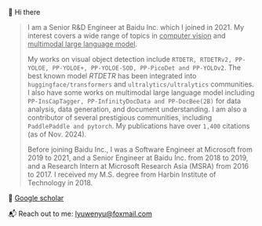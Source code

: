 <!-- ### Hi there 👋 🍀 🌱 -->

👋 Hi there

> I am a Senior R&D Engineer at Baidu Inc. which I joined in 2021. My interest covers a wide range of topics in <ins>computer vision</ins> and <ins>multimodal large language model</ins>.
> 
> My works on visual object detection include `RTDETR, RTDETRv2, PP-YOLOE, PP-YOLOE+, PP-YOLOE-SOD, PP-PicoDet and PP-YOLOv2`. The best known model *RTDETR* has been integrated into `huggingface/transformers` and `ultralytics/ultralytics` communities. I also have some works on multimodal large language model including `PP-InsCapTagger, PP-InfinityDocData and PP-DocBee(2B)` for data analysis, data generation, and document understanding. I am also a contributor of several prestigious communities, including `PaddlePaddle and pytorch`. My publications have over `1,400` citations (as of Nov. 2024).
> 
> Before joining Baidu Inc., I was a Software Engineer at Microsoft from 2019 to 2021, and a Senior Engineer at Baidu Inc. from 2018 to 2019, and a Research Intern at Microsoft Research Asia (MSRA) from 2016 to 2017. I received my M.S. degree from Harbin Institute of Technology in 2018.

🔭 [Google scholar](https://scholar.google.com/citations?user=pERUva8AAAAJ&hl=en)

📬 Reach out to me: lyuwenyu@foxmail.com



<!--

<!--

- CV
  - Author of **RTDETR, RTDETRv2, PPYOLOE, PPYOLOE+, PicoDet and PPYOLOv2**
- MLLM
  - Author of **PP-InstCapTagger**
- Repo
  - Leader of  **PaddleDetection, PaddleMIX, RT-DETR**
  - Contributor of **Paddle, Pytorch**
  
-->

<!-- 
<p align="center">
  <samp>
Hi, I'm lyuwenyu. 
    <br/> 
    Author of RT-DETR, PP-YOLOE+, PP-YOLOE, PP-PicoDet, PP-YOLOv2.  
    <br/> 
    PaddleDetetion & PaddleMIX Maintainer.
  </samp>
  <br/>
  <br/>
</p>
 -->

 
<!--   <img src="https://github-readme-stats.vercel.app/api?username=lyuwenyu&show_icons=true" alt="lyuwenyu github stats"></img>
  <img src="https://github-readme-stats.vercel.app/api/top-langs/?username=lyuwenyu" alt="lyuwenyu github stats"></img>
 -->

<!-- <div align="center"> <img src="https://metrics.lecoq.io/lyuwenyu?template=classic&config.timezone=Asia%2FShanghai"> </div> -->

<!--
**lyuwenyu/lyuwenyu** is a ✨ _special_ ✨ repository because its `README.md` (this file) appears on your GitHub profile.

Here are some ideas to get you started:

- 🔭 I’m currently working on ...
- 🌱 I’m currently learning ...
- 👯 I’m looking to collaborate on ...
- 🤔 I’m looking for help with ...
- 💬 Ask me about ...
- 📫 How to reach me: ...
- 😄 Pronouns: ...
- ⚡ Fun fact: ...
-->

